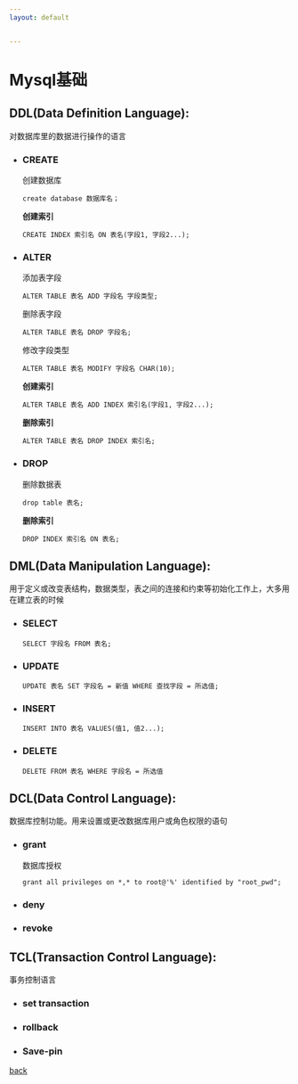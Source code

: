 ```yaml
---
layout: default


---
```


# Mysql基础

## DDL(Data Definition Language):

对数据库里的数据进行操作的语言

- ### CREATE

  创建数据库

  `create database 数据库名；`

  **创建索引**

  `CREATE INDEX 索引名 ON 表名(字段1, 字段2...);`

- ### ALTER

  添加表字段

  `ALTER TABLE 表名 ADD 字段名 字段类型;`

  删除表字段

  `ALTER TABLE 表名 DROP 字段名;`

  修改字段类型

  `ALTER TABLE 表名 MODIFY 字段名 CHAR(10);`

  **创建索引**

  `ALTER TABLE 表名 ADD INDEX 索引名(字段1, 字段2...);`

  **删除索引**

  `ALTER TABLE 表名 DROP INDEX 索引名;`

- ### DROP

  删除数据表

  `drop table 表名;`

  **删除索引**

  `DROP INDEX 索引名 ON 表名;`

  

## DML(Data Manipulation Language):

用于定义或改变表结构，数据类型，表之间的连接和约束等初始化工作上，大多用在建立表的时候

- ### SELECT

  `SELECT 字段名 FROM 表名;`

- ### UPDATE

  `UPDATE 表名 SET 字段名 = 新值 WHERE 查找字段 = 所选值;`

- ### INSERT

  `INSERT INTO 表名 VALUES(值1, 值2...);`

- ### DELETE

  `DELETE FROM 表名 WHERE 字段名 = 所选值`

## DCL(Data Control Language):

数据库控制功能。用来设置或更改数据库用户或角色权限的语句

- ### grant

  数据库授权

  `grant all privileges on *,* to root@'%' identified by "root_pwd";`

- ### deny

- ### revoke

## TCL(Transaction Control Language):

事务控制语言

- ### set transaction

- ### rollback

- ### Save-pin

[back](../)


